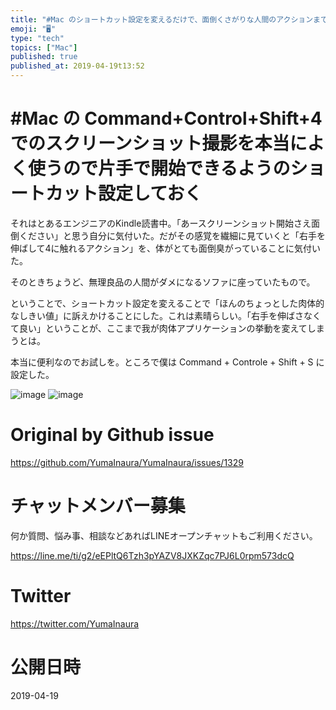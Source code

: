 ```yaml
---
title: "#Mac のショートカット設定を変えるだけで、面倒くさがりな人間のアクションまで変わりそうな件。 (あるいは無印良品の人間がダメになる椅子に"
emoji: "🖥"
type: "tech"
topics: ["Mac"]
published: true
published_at: 2019-04-19t13:52
---
```


# #Mac の Command+Control+Shift+4 でのスクリーンショット撮影を本当によく使うので片手で開始できるようのショートカット設定しておく


それはとあるエンジニアのKindle読書中。「あースクリーンショット開始さえ面倒ください」と思う自分に気付いた。だがその感覚を繊細に見ていくと「右手を伸ばして4に触れるアクション」を、体がとても面倒臭がっていることに気付いた。

そのときちょうど、無理良品の人間がダメになるソファに座っていたもので。

ということで、ショートカット設定を変えることで「ほんのちょっとした肉体的なしきい値」に訴えかけることにした。これは素晴らしい。「右手を伸ばさなくて良い」ということが、ここまで我が肉体アプリケーションの挙動を変えてしまうとは。

本当に便利なのでお試しを。ところで僕は Command + Controle + Shift  + S に設定した。

![image](https://user-images.githubusercontent.com/13635059/56402428-37aac400-6298-11e9-8b59-ff61d9215cb6.png)
![image](https://user-images.githubusercontent.com/13635059/56402430-38dbf100-6298-11e9-8ac4-fc213f42b9d5.png)


# Original by Github issue

https://github.com/YumaInaura/YumaInaura/issues/1329








<!-- Update From Qiita API -->

# チャットメンバー募集


何か質問、悩み事、相談などあればLINEオープンチャットもご利用ください。

https://line.me/ti/g2/eEPltQ6Tzh3pYAZV8JXKZqc7PJ6L0rpm573dcQ





# Twitter


https://twitter.com/YumaInaura


<!-- Update From Qiita API -->



# 公開日時

2019-04-19
